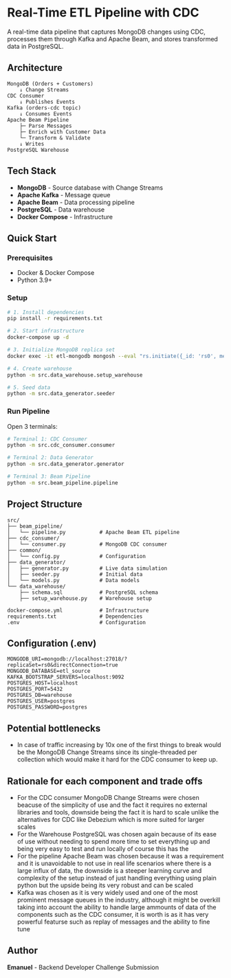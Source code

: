# Real-Time ETL Pipeline with CDC

A real-time data pipeline that captures MongoDB changes using CDC, processes them through Kafka and Apache Beam, and stores transformed data in PostgreSQL.

## Architecture
```
MongoDB (Orders + Customers)
    ↓ Change Streams
CDC Consumer
    ↓ Publishes Events
Kafka (orders-cdc topic)
    ↓ Consumes Events
Apache Beam Pipeline
    ├─ Parse Messages
    ├─ Enrich with Customer Data
    └─ Transform & Validate
    ↓ Writes
PostgreSQL Warehouse
```

## Tech Stack

- **MongoDB** - Source database with Change Streams
- **Apache Kafka** - Message queue
- **Apache Beam** - Data processing pipeline
- **PostgreSQL** - Data warehouse
- **Docker Compose** - Infrastructure

## Quick Start

### Prerequisites
- Docker & Docker Compose
- Python 3.9+

### Setup
```bash
# 1. Install dependencies
pip install -r requirements.txt

# 2. Start infrastructure
docker-compose up -d

# 3. Initialize MongoDB replica set
docker exec -it etl-mongodb mongosh --eval "rs.initiate({_id: 'rs0', members: [{_id: 0, host: 'localhost:27017'}]})"

# 4. Create warehouse
python -m src.data_warehouse.setup_warehouse

# 5. Seed data
python -m src.data_generator.seeder
```

### Run Pipeline

Open 3 terminals:
```bash
# Terminal 1: CDC Consumer
python -m src.cdc_consumer.consumer

# Terminal 2: Data Generator
python -m src.data_generator.generator

# Terminal 3: Beam Pipeline
python -m src.beam_pipeline.pipeline
```

## Project Structure
```
src/
├── beam_pipeline/
│   └── pipeline.py           # Apache Beam ETL pipeline
├── cdc_consumer/
│   └── consumer.py           # MongoDB CDC consumer
├── common/
│   └── config.py             # Configuration
├── data_generator/
│   ├── generator.py          # Live data simulation
│   ├── seeder.py             # Initial data
│   └── models.py             # Data models
└── data_warehouse/
    ├── schema.sql            # PostgreSQL schema
    ├── setup_warehouse.py    # Warehouse setup

docker-compose.yml            # Infrastructure
requirements.txt              # Dependencies
.env                          # Configuration
```

## Configuration (.env)
```env
MONGODB_URI=mongodb://localhost:27018/?replicaSet=rs0&directConnection=true
MONGODB_DATABASE=etl_source
KAFKA_BOOTSTRAP_SERVERS=localhost:9092
POSTGRES_HOST=localhost
POSTGRES_PORT=5432
POSTGRES_DB=warehouse
POSTGRES_USER=postgres
POSTGRES_PASSWORD=postgres
```

## Potential bottlenecks

- In case of traffic increasing by 10x one of the first things to break would be the MongoDB Change Streams since its single-threaded per collection which would make it hard for the CDC consumer to keep up.

## Rationale for each component and trade offs
- For the CDC consumer MongoDB Change Streams were chosen beacuse of the simplicity of use and the fact it requires no external libraries and tools, downside being the fact it is hard to scale unlike the alternatives for CDC like Debezium which is more suited for larger scales
- For the Warehouse PostgreSQL was chosen again because of its ease of use without needing to spend more time to set everything up and being very easy to test and run locally of course this has the 
- For the pipeline Apache Beam was chosen because it was a requirement and it is unavoidable to not use in real life scenarios where there is a large influx of data, the downside is a steeper learning curve and complexity of the setup instead of just handling everything using plain python but the upside being its very robust and can be scaled
- Kafka was chosen as it is very widely used and one of the most prominent message queues in the industry, although it might be overkill taking into account the ability to handle large ammounts of data of the components such as the CDC consumer, it is worth is as it has very powerful featurse such as replay of messages and the ability to fine tune

## Author

**Emanuel** - Backend Developer Challenge Submission